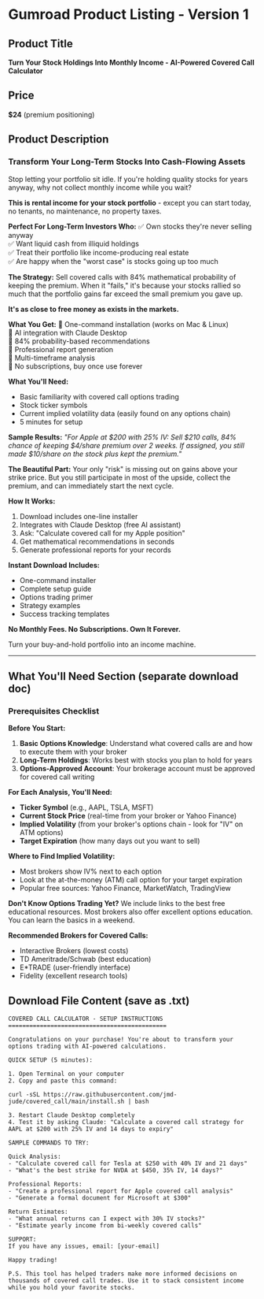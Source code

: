 # Gumroad Product Listing - Version 1

## Product Title
**Turn Your Stock Holdings Into Monthly Income - AI-Powered Covered Call Calculator**

## Price
**$24** (premium positioning)

## Product Description

### Transform Your Long-Term Stocks Into Cash-Flowing Assets

Stop letting your portfolio sit idle. If you're holding quality stocks for years anyway, why not collect monthly income while you wait?

**This is rental income for your stock portfolio** - except you can start today, no tenants, no maintenance, no property taxes.

**Perfect For Long-Term Investors Who:**
✅ Own stocks they're never selling anyway  
✅ Want liquid cash from illiquid holdings  
✅ Treat their portfolio like income-producing real estate  
✅ Are happy when the "worst case" is stocks going up too much  

**The Strategy:**
Sell covered calls with 84% mathematical probability of keeping the premium. When it "fails," it's because your stocks rallied so much that the portfolio gains far exceed the small premium you gave up.

**It's as close to free money as exists in the markets.**

**What You Get:**
🎯 One-command installation (works on Mac & Linux)  
🎯 AI integration with Claude Desktop  
🎯 84% probability-based recommendations  
🎯 Professional report generation  
🎯 Multi-timeframe analysis  
🎯 No subscriptions, buy once use forever  

**What You'll Need:**
- Basic familiarity with covered call options trading
- Stock ticker symbols
- Current implied volatility data (easily found on any options chain)
- 5 minutes for setup

**Sample Results:**
*"For Apple at $200 with 25% IV: Sell $210 calls, 84% chance of keeping $4/share premium over 2 weeks. If assigned, you still made $10/share on the stock plus kept the premium."*

**The Beautiful Part:**
Your only "risk" is missing out on gains above your strike price. But you still participate in most of the upside, collect the premium, and can immediately start the next cycle.

**How It Works:**
1. Download includes one-line installer
2. Integrates with Claude Desktop (free AI assistant)
3. Ask: "Calculate covered call for my Apple position"
4. Get mathematical recommendations in seconds
5. Generate professional reports for your records

**Instant Download Includes:**
- One-command installer  
- Complete setup guide  
- Options trading primer  
- Strategy examples  
- Success tracking templates  

**No Monthly Fees. No Subscriptions. Own It Forever.**

Turn your buy-and-hold portfolio into an income machine.

---

## What You'll Need Section (separate download doc)

### Prerequisites Checklist

**Before You Start:**
1. **Basic Options Knowledge**: Understand what covered calls are and how to execute them with your broker
2. **Long-Term Holdings**: Works best with stocks you plan to hold for years
3. **Options-Approved Account**: Your brokerage account must be approved for covered call writing

**For Each Analysis, You'll Need:**
- **Ticker Symbol** (e.g., AAPL, TSLA, MSFT)
- **Current Stock Price** (real-time from your broker or Yahoo Finance)
- **Implied Volatility** (from your broker's options chain - look for "IV" on ATM options)
- **Target Expiration** (how many days out you want to sell)

**Where to Find Implied Volatility:**
- Most brokers show IV% next to each option
- Look at the at-the-money (ATM) call option for your target expiration
- Popular free sources: Yahoo Finance, MarketWatch, TradingView

**Don't Know Options Trading Yet?**
We include links to the best free educational resources. Most brokers also offer excellent options education. You can learn the basics in a weekend.

**Recommended Brokers for Covered Calls:**
- Interactive Brokers (lowest costs)
- TD Ameritrade/Schwab (best education)
- E*TRADE (user-friendly interface)
- Fidelity (excellent research tools)

## Download File Content (save as .txt)

```
COVERED CALL CALCULATOR - SETUP INSTRUCTIONS
=============================================

Congratulations on your purchase! You're about to transform your options trading with AI-powered calculations.

QUICK SETUP (5 minutes):

1. Open Terminal on your computer
2. Copy and paste this command:

curl -sSL https://raw.githubusercontent.com/jmd-jude/covered_call/main/install.sh | bash

3. Restart Claude Desktop completely 
4. Test it by asking Claude: "Calculate a covered call strategy for AAPL at $200 with 25% IV and 14 days to expiry"

SAMPLE COMMANDS TO TRY:

Quick Analysis:
- "Calculate covered call for Tesla at $250 with 40% IV and 21 days"
- "What's the best strike for NVDA at $450, 35% IV, 14 days?"

Professional Reports:
- "Create a professional report for Apple covered call analysis"
- "Generate a formal document for Microsoft at $300"

Return Estimates:
- "What annual returns can I expect with 30% IV stocks?"
- "Estimate yearly income from bi-weekly covered calls"

SUPPORT:
If you have any issues, email: [your-email]

Happy trading!

P.S. This tool has helped traders make more informed decisions on thousands of covered call trades. Use it to stack consistent income while you hold your favorite stocks.
```